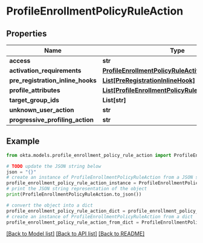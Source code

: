 # ProfileEnrollmentPolicyRuleAction


## Properties

Name | Type | Description | Notes
------------ | ------------- | ------------- | -------------
**access** | **str** |  | [optional] 
**activation_requirements** | [**ProfileEnrollmentPolicyRuleActivationRequirement**](ProfileEnrollmentPolicyRuleActivationRequirement.md) |  | [optional] 
**pre_registration_inline_hooks** | [**List[PreRegistrationInlineHook]**](PreRegistrationInlineHook.md) |  | [optional] 
**profile_attributes** | [**List[ProfileEnrollmentPolicyRuleProfileAttribute]**](ProfileEnrollmentPolicyRuleProfileAttribute.md) |  | [optional] 
**target_group_ids** | **List[str]** |  | [optional] 
**unknown_user_action** | **str** |  | [optional] 
**progressive_profiling_action** | **str** |  | [optional] 

## Example

```python
from okta.models.profile_enrollment_policy_rule_action import ProfileEnrollmentPolicyRuleAction

# TODO update the JSON string below
json = "{}"
# create an instance of ProfileEnrollmentPolicyRuleAction from a JSON string
profile_enrollment_policy_rule_action_instance = ProfileEnrollmentPolicyRuleAction.from_json(json)
# print the JSON string representation of the object
print(ProfileEnrollmentPolicyRuleAction.to_json())

# convert the object into a dict
profile_enrollment_policy_rule_action_dict = profile_enrollment_policy_rule_action_instance.to_dict()
# create an instance of ProfileEnrollmentPolicyRuleAction from a dict
profile_enrollment_policy_rule_action_from_dict = ProfileEnrollmentPolicyRuleAction.from_dict(profile_enrollment_policy_rule_action_dict)
```
[[Back to Model list]](../README.md#documentation-for-models) [[Back to API list]](../README.md#documentation-for-api-endpoints) [[Back to README]](../README.md)


